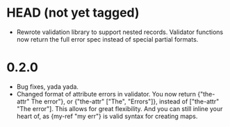# HEAD (not yet tagged)

* Rewrote validation library to support nested records. Validator functions now
  return the full error spec instead of special partial formats.

# 0.2.0

* Bug fixes, yada yada.
* Changed format of attribute errors in validator. You now return
  {"the-attr" The error"}, or {"the-attr" ["The", "Errors"]}, instead of
  ["the-attr" "The error"]. This allows for great flexibility. And you can still
  inline your heart of, as {my-ref "my err"} is valid syntax for creating maps.
